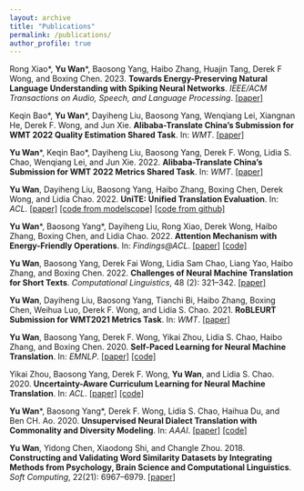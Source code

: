 ```yaml
---
layout: archive
title: "Publications"
permalink: /publications/
author_profile: true
---
```


Rong Xiao\*, **Yu Wan**\*, Baosong Yang, Haibo Zhang, Huajin Tang, Derek F Wong, and Boxing Chen. 2023. **Towards Energy-Preserving Natural Language Understanding with Spiking Neural Networks**. *IEEE/ACM Transactions on Audio, Speech, and Language Processing*. [[paper]](https://ieeexplore.ieee.org/abstract/document/9944911)

Keqin Bao\*, **Yu Wan**\*, Dayiheng Liu, Baosong Yang, Wenqiang Lei, Xiangnan He, Derek F. Wong, and Jun Xie. **Alibaba-Translate China’s Submission for WMT 2022 Quality Estimation Shared Task**. In: *WMT*. [[paper]](https://www.statmt.org/wmt22/pdf/2022.wmt-1.55.pdf)

**Yu Wan**\*, Keqin Bao\*, Dayiheng Liu, Baosong Yang, Derek F. Wong, Lidia S. Chao, Wenqiang Lei, and Jun Xie. 2022. **Alibaba-Translate China’s Submission for WMT 2022 Metrics Shared Task**. In: *WMT*. [[paper]](https://www.statmt.org/wmt22/pdf/2022.wmt-1.53.pdf)

**Yu Wan**, Dayiheng Liu, Baosong Yang, Haibo Zhang, Boxing Chen, Derek Wong, and Lidia Chao. 2022. **UniTE: Unified Translation Evaluation**. In: *ACL*. [[paper]](https://aclanthology.org/2022.acl-long.558/) [[code from modelscope]](https://www.modelscope.cn/models/damo/nlp_unite_mup_translation_evaluation_multilingual_large) [[code from github]](https://github.com/wanyu2018umac/UniTE)

**Yu Wan**\*, Baosong Yang\*, Dayiheng Liu, Rong Xiao, Derek Wong, Haibo Zhang, Boxing Chen, and Lidia Chao. 2022. **Attention Mechanism with Energy-Friendly Operations**. In: *Findings@ACL*. [[paper]](https://aclanthology.org/2022.findings-acl.313/) [[code]](https://github.com/wanyu2018umac/E-Att)

**Yu Wan**, Baosong Yang, Derek Fai Wong, Lidia Sam Chao, Liang Yao, Haibo Zhang, and Boxing Chen. 2022. **Challenges of Neural Machine Translation for Short Texts**. *Computational Linguistics*, 48 (2): 321–342. [[paper]](https://direct.mit.edu/coli/article/48/2/321/109902)

**Yu Wan**, Dayiheng Liu, Baosong Yang, Tianchi Bi, Haibo Zhang, Boxing Chen, Weihua Luo, Derek F. Wong, and Lidia S. Chao. 2021. **RoBLEURT Submission for WMT2021 Metrics Task**. In: *WMT*. [[paper]](https://aclanthology.org/2021.wmt-1.114/)

**Yu Wan**, Baosong Yang, Derek F. Wong, Yikai Zhou, Lidia S. Chao, Haibo Zhang, and Boxing Chen. 2020. **Self-Paced Learning for Neural Machine Translation**. In: *EMNLP*. [[paper]](https://aclanthology.org/2020.emnlp-main.80/) [[code]](https://github.com/wanyu2018umac/Self-Paced-Learning-for-Neural-Machine-Translation)

Yikai Zhou, Baosong Yang, Derek F. Wong, **Yu Wan**, and Lidia S. Chao. 2020. **Uncertainty-Aware Curriculum Learning for Neural Machine Translation**. In: *ACL*. [[paper]](https://aclanthology.org/2020.acl-main.620/) [[code]](https://github.com/umyk/ua-cl-nmt)

**Yu Wan**\*, Baosong Yang\*, Derek F. Wong, Lidia S. Chao, Haihua Du, and Ben CH. Ao. 2020. **Unsupervised Neural Dialect Translation with Commonality and Diversity Modeling**. In: *AAAI*. [[paper]](https://ojs.aaai.org/index.php/AAAI/article/view/6448) [[code]](https://github.com/wanyu2018umac/Unsupervised_Dialect_Translation)

**Yu Wan**, Yidong Chen, Xiaodong Shi, and Changle Zhou. 2018. **Constructing and Validating Word Similarity Datasets by Integrating Methods from Psychology, Brain Science and Computational Linguistics**. *Soft Computing*, 22(21): 6967–6979. [[paper]](https://link.springer.com/article/10.1007/s00500-018-3174-1)
